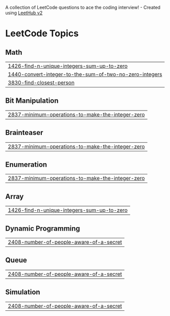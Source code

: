 A collection of LeetCode questions to ace the coding interview! - Created using [LeetHub v2](https://github.com/arunbhardwaj/LeetHub-2.0)
<!---LeetCode Topics Start-->
# LeetCode Topics
## Math
|  |
| ------- |
| [1426-find-n-unique-integers-sum-up-to-zero](https://github.com/Bindu7729/demo/tree/master/1426-find-n-unique-integers-sum-up-to-zero) |
| [1440-convert-integer-to-the-sum-of-two-no-zero-integers](https://github.com/Bindu7729/demo/tree/master/1440-convert-integer-to-the-sum-of-two-no-zero-integers) |
| [3830-find-closest-person](https://github.com/Bindu7729/demo/tree/master/3830-find-closest-person) |
## Bit Manipulation
|  |
| ------- |
| [2837-minimum-operations-to-make-the-integer-zero](https://github.com/Bindu7729/demo/tree/master/2837-minimum-operations-to-make-the-integer-zero) |
## Brainteaser
|  |
| ------- |
| [2837-minimum-operations-to-make-the-integer-zero](https://github.com/Bindu7729/demo/tree/master/2837-minimum-operations-to-make-the-integer-zero) |
## Enumeration
|  |
| ------- |
| [2837-minimum-operations-to-make-the-integer-zero](https://github.com/Bindu7729/demo/tree/master/2837-minimum-operations-to-make-the-integer-zero) |
## Array
|  |
| ------- |
| [1426-find-n-unique-integers-sum-up-to-zero](https://github.com/Bindu7729/demo/tree/master/1426-find-n-unique-integers-sum-up-to-zero) |
## Dynamic Programming
|  |
| ------- |
| [2408-number-of-people-aware-of-a-secret](https://github.com/Bindu7729/demo/tree/master/2408-number-of-people-aware-of-a-secret) |
## Queue
|  |
| ------- |
| [2408-number-of-people-aware-of-a-secret](https://github.com/Bindu7729/demo/tree/master/2408-number-of-people-aware-of-a-secret) |
## Simulation
|  |
| ------- |
| [2408-number-of-people-aware-of-a-secret](https://github.com/Bindu7729/demo/tree/master/2408-number-of-people-aware-of-a-secret) |
<!---LeetCode Topics End-->